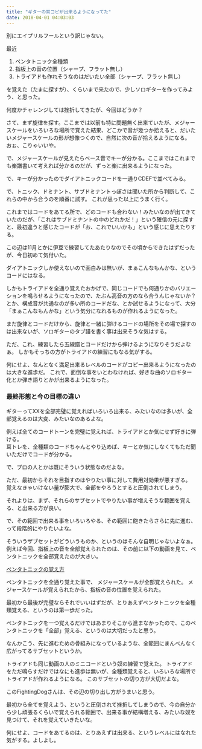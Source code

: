 ```yaml
---
title: "ギターの耳コピが出来るようになってた"
date: 2018-04-01 04:03:03
---
```


別にエイプリルフールという訳じゃない。

最近

1.  ペンタトニック全種類
2. 指板上の音の位置（シャープ、フラット無し）
3. トライアドも作れそうなのはだいたい全部（シャープ、フラット無し）

を覚えた（たまに探すが）、くらいまで来たので、少しソロギターを作ってみよう、と思った。

何度かチャレンジしては挫折してきたが、今回はどうか？

さて、まず旋律を探す。ここまでは以前も特に問題無く出来ていたが、メジャースケールをいろいろな場所で覚えた結果、どこかで音が幾つか拾えると、だいたいメジャースケールの形が想像つくので、自然に次の音が拾えるようになる。
おぉ、こりゃいいや。

で、メジャースケールが見えたらベース音でキーが分かる。ここまではこれまでも楽譜書いて考えれば分かるのだが、ずっと楽に出来るようになった。

で、キーが分かったのでダイアトニックコードを一通りCDEFで並べてみる。

で、トニック、ドミナント、サブドミナントっぽさは聞いた所から判断して、これらの中から合うのを順番に試す。
これが思った以上にうまく行く。

これまではコードをあてる所で、どのコードも合わない！みたいなのが出てきていたのだが、「これはサブドミナントの中のどれかだ！」という確信の元に探すと、最初違うと感じたコードが「お、これでいいかも」という感じに思えたりする。

この辺は11月とかに伊豆で練習してたあたりなのでその頃からできたはずだったが、今日初めて気付いた。

ダイアトニックしか使えないので面白みは無いが、まぁこんなもんかな、というコードにはなる。

しかもトライアドを全通り覚えたおかげで、同じコードでも何通りかのバリエーションを鳴らせるようになったので、たぶん高音の方のなら合うんじゃないか？とか、構成音が共通なのが多い所のコードだな、とか試せるようになって、大分「まぁこんなもんかな」という気分になれるものが作れるようになった。

まだ旋律とコードだけから、旋律と一緒に弾けるコードの場所をその場で探すのは出来ないが、ソロギターのタブ譜を書く事は出来そうな気はする。

ただ、これ、練習したら五線譜とコードだけから弾けるようになりそうだよなぁ。
しかもそっちの方がトライアドの練習にもなる気がする。

何にせよ、なんとなく満足出来るレベルのコードがコピー出来るようになったのは大きな進歩だ。
これで、面倒な事をいとわなければ、好きな曲のソロギター化とか弾き語りとかが出来るようになった。

### 最終形態と今の目標の違い

ギターってXXを全部完璧に覚えればいろいろ出来る、みたいなのは多いが、全部覚えるのは大変、みたいなのあるよな。

例えば全てのコードトーンを完璧に覚えれば、トライアドとか気にせず好きに弾ける。  
耳トレを、全種類のコードちゃんとやり込めば、キーとか気にしなくてもただ聞いただけでコードが分かる。

で、プロの人とかは既にそういう状態なのだよな。


ただ、最初からそれを目指すのはやりたい事に対して費用対効果が悪すぎる。
覚えなきゃいけない量が膨大で、全部をやろうとすると圧倒されてしまう。

それよりは、まず、それらのサブセットでやりたい事が増えそうな範囲を覚える、と出来る方が良い。

で、その範囲で出来る事をいろいろやる、その範囲に飽きたらさらに先に進む、って段階的にやりたいよな。

そういうザブセットがどういうものか、というのはそんな自明じゃないよなぁ。
例えば今回、指板上の音を全部覚えられたのは、その前に以下の動画を見て、ペンタトニックを全部覚えたのが大きい。

[ペンタトニックの覚え方](https://youtu.be/YzHyX5-P4L8)

ペンタトニックを全通り覚えた事で、
メジャースケールが全部覚えられた。
メジャースケールが覚えられたから、指板の音の位置を覚えられた。

最初から最後が完璧ならそれでいいはずだが、とりあえずペンタトニックを全種類覚える、というのは第一歩だった。

ペンタトニックを一つ覚えるだけではあまりそこから進まなかったので、このペンタトニックを「全部」覚える、というのは大切だったと思う。

なんかこう、先に進むための骨組みになっているような、全範囲にまんべんなく広がってるサブセットというか。

トライアドも同じ動画の人のミニコードという奴の練習で覚えた。
トライアドをただ鳴らすだけではなにも進歩は無いが、全種類覚えると、いろいろな場所でトライアドが作れるようになる。
このサブセットの切り方が大切だよな。

このFightingDogさんは、その辺の切り出し方がうまいと思う。

最初から全てを覚えよう、というと圧倒されて挫折してしまうので、今の自分から少し頑張るくらいで覚えられる範囲で、出来る事が結構増える、みたいな奴を見つけて、それを覚えていきたいな。

何にせよ、コードをあてるのは、とりあえずは出来る、というレベルにはなれた気がする。よしよし。
